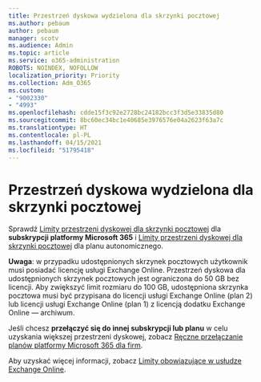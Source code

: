 ```yaml
---
title: Przestrzeń dyskowa wydzielona dla skrzynki pocztowej
ms.author: pebaum
author: pebaum
manager: scotv
ms.audience: Admin
ms.topic: article
ms.service: o365-administration
ROBOTS: NOINDEX, NOFOLLOW
localization_priority: Priority
ms.collection: Adm_O365
ms.custom:
- "9002330"
- "4993"
ms.openlocfilehash: cdde15f3c92e2728bc24182bcc3f3d5e33835d80
ms.sourcegitcommit: 8bc60ec34bc1e40685e3976576e04a2623f63a7c
ms.translationtype: HT
ms.contentlocale: pl-PL
ms.lasthandoff: 04/15/2021
ms.locfileid: "51795418"
---
```

# <a name="mailbox-storage"></a>Przestrzeń dyskowa wydzielona dla skrzynki pocztowej

Sprawdź [Limity przestrzeni dyskowej dla skrzynki pocztowej](https://docs.microsoft.com/office365/servicedescriptions/exchange-online-service-description/exchange-online-limits#mailbox-storage-limits) dla **subskrypcji platformy Microsoft 365** i [Limity przestrzeni dyskowej dla skrzynki pocztowej](https://docs.microsoft.com/office365/servicedescriptions/exchange-online-service-description/exchange-online-limits#storage-limits-across-standalone-plans) dla planu autonomicznego. 

**Uwaga**: w przypadku udostępnionych skrzynek pocztowych użytkownik musi posiadać licencję usługi Exchange Online. Przestrzeń dyskowa dla udostępnionych skrzynek pocztowych jest ograniczona do 50 GB bez licencji. Aby zwiększyć limit rozmiaru do 100 GB, udostępniona skrzynka pocztowa musi być przypisana do licencji usługi Exchange Online (plan 2) lub licencji usługi Exchange Online (plan 1) z licencją dodatku Exchange Online — archiwum.

Jeśli chcesz **przełączyć się do innej subskrypcji lub planu** w celu uzyskania większej przestrzeni dyskowej, zobacz [Ręczne przełączanie planów platformy Microsoft 365 dla firm](https://docs.microsoft.com/microsoft-365/commerce/subscriptions/switch-plans-manually?view=o365-worldwide).

Aby uzyskać więcej informacji, zobacz [Limity obowiązujące w usłudze Exchange Online](https://docs.microsoft.com/office365/servicedescriptions/exchange-online-service-description/exchange-online-limits).
